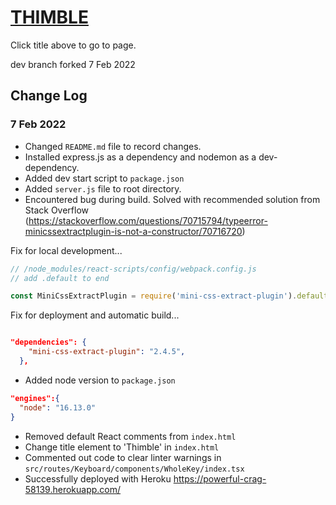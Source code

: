 # [THIMBLE](https://powerful-crag-58139.herokuapp.com/)

Click title above to go to page.

dev branch forked 7 Feb 2022

## Change Log

### 7 Feb 2022

- Changed `README.md` file to record changes.
- Installed express.js as a dependency and nodemon as a dev-dependency.
- Added dev start script to `package.json`
- Added `server.js` file to root directory.
- Encountered bug during build. Solved with recommended solution from Stack Overflow (https://stackoverflow.com/questions/70715794/typeerror-minicssextractplugin-is-not-a-constructor/70716720)

Fix for local development...

```javascript
// /node_modules/react-scripts/config/webpack.config.js
// add .default to end

const MiniCssExtractPlugin = require('mini-css-extract-plugin').default;
```

Fix for deployment and automatic build...

```json

"dependencies": {
    "mini-css-extract-plugin": "2.4.5",
  },
```

- Added node version to `package.json`

```json
"engines":{
  "node": "16.13.0"
}
```

- Removed default React comments from `index.html`
- Change title element to 'Thimble' in `index.html`
- Commented out code to clear linter warnings in `src/routes/Keyboard/components/WholeKey/index.tsx`
- Successfully deployed with Heroku https://powerful-crag-58139.herokuapp.com/

